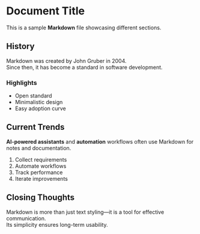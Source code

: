 # Document Title
This is a sample **Markdown** file showcasing different sections.

## History
Markdown was created by John Gruber in 2004.  
Since then, it has become a standard in software development.

### Highlights
- Open standard  
- Minimalistic design  
- Easy adoption curve  

## Current Trends
**AI-powered assistants** and **automation** workflows often use Markdown for notes and documentation.  

1. Collect requirements  
2. Automate workflows  
3. Track performance  
4. Iterate improvements  

## Closing Thoughts
Markdown is more than just text styling—it is a tool for effective communication.  
Its simplicity ensures long-term usability.
